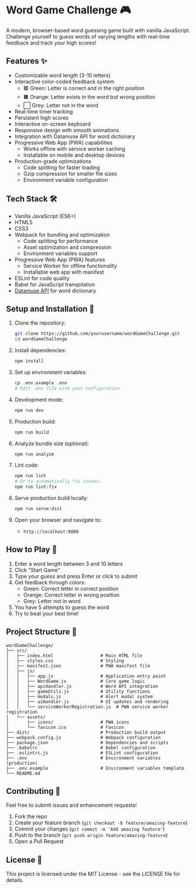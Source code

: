 # Word Game Challenge 🎮

A modern, browser-based word guessing game built with vanilla JavaScript. Challenge yourself to guess words of varying lengths with real-time feedback and track your high scores!

## Features ✨

- Customizable word length (3-10 letters)
- Interactive color-coded feedback system
  - 🟩 Green: Letter is correct and in the right position
  - 🟧 Orange: Letter exists in the word but wrong position
  - ⬜ Grey: Letter not in the word
- Real-time timer tracking
- Persistent high scores
- Interactive on-screen keyboard
- Responsive design with smooth animations
- Integration with Datamuse API for word dictionary
- Progressive Web App (PWA) capabilities
  - Works offline with service worker caching
  - Installable on mobile and desktop devices
- Production-grade optimizations
  - Code splitting for faster loading
  - Gzip compression for smaller file sizes
  - Environment variable configuration

## Tech Stack 🛠️

- Vanilla JavaScript (ES6+)
- HTML5
- CSS3
- Webpack for bundling and optimization
  - Code splitting for performance
  - Asset optimization and compression
  - Environment variables support
- Progressive Web App (PWA) features
  - Service Worker for offline functionality
  - Installable web app with manifest
- ESLint for code quality
- Babel for JavaScript transpilation
- [Datamuse API](https://www.datamuse.com/api/) for word dictionary

## Setup and Installation 🚀

1. Clone the repository:
   ```bash
   git clone https://github.com/yourusername/wordGameChallenge.git
   cd wordGameChallenge
   ```

2. Install dependencies:
   ```bash
   npm install
   ```

3. Set up environment variables:
   ```bash
   cp .env.example .env
   # Edit .env file with your configuration
   ```

4. Development mode:
   ```bash
   npm run dev
   ```

5. Production build:
   ```bash
   npm run build
   ```

6. Analyze bundle size (optional):
   ```bash
   npm run analyze
   ```

7. Lint code:
   ```bash
   npm run lint
   # Or to automatically fix issues:
   npm run lint:fix
   ```

8. Serve production build locally:
   ```bash
   npm run serve:dist
   ```

9. Open your browser and navigate to:
   - `http://localhost:8080`

## How to Play 🎯

1. Enter a word length between 3 and 10 letters
2. Click "Start Game"
3. Type your guess and press Enter or click to submit
4. Get feedback through colors:
   - Green: Correct letter in correct position
   - Orange: Correct letter in wrong position
   - Grey: Letter not in word
5. You have 5 attempts to guess the word
6. Try to beat your best time!

## Project Structure 📁

```
wordGameChallenge/
├── src/
│   ├── index.html                  # Main HTML file
│   ├── styles.css                  # Styling
│   ├── manifest.json               # PWA manifest file
│   ├── js/
│   │   ├── app.js                  # Application entry point
│   │   ├── WordGame.js             # Core game logic
│   │   ├── apiHandler.js           # Word API integration
│   │   ├── gameUtils.js            # Utility functions
│   │   ├── modals.js               # Alert modal system
│   │   ├── uiHandler.js            # UI updates and rendering
│   │   └── serviceWorkerRegistration.js  # PWA service worker registration
│   └── assets/
│       ├── icons/                  # PWA icons
│       └── favicon.ico             # Favicon
├── dist/                           # Production build output
├── webpack.config.js               # Webpack configuration
├── package.json                    # Dependencies and scripts
├── .babelrc                        # Babel configuration
├── .eslintrc.js                    # ESLint configuration
├── .env                            # Environment variables (production)
├── .env.example                    # Environment variables template
└── README.md
```

## Contributing 🤝

Feel free to submit issues and enhancement requests!

1. Fork the repo
2. Create your feature branch (`git checkout -b feature/amazing-feature`)
3. Commit your changes (`git commit -m 'Add amazing feature'`)
4. Push to the branch (`git push origin feature/amazing-feature`)
5. Open a Pull Request

## License 📝

This project is licensed under the MIT License - see the LICENSE file for details.
